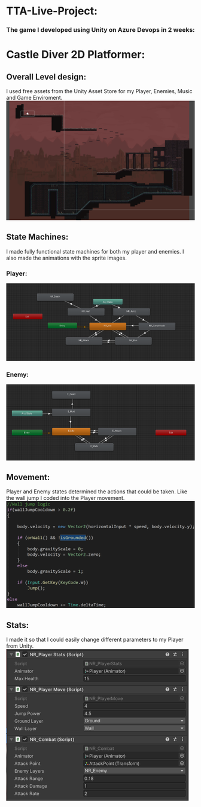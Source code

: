 # TTA-Live-Project:
### The game I developed using Unity on Azure Devops in 2 weeks:
# Castle Diver 2D Platformer:
## Overall Level design:
I used free assets from the Unity Asset Store for my Player, Enemies, Music and Game Enviroment.
![GameLevel](https://github.com/NathanielRus/TTA-Live-Project/blob/main/Live%20Project/Game%20level.PNG)
## State Machines:
I made fully functional state machines for both my player and enemies. I also made the animations with the sprite images.
### Player:
![PlayerState](https://github.com/NathanielRus/TTA-Live-Project/blob/main/Live%20Project/state%20machine.PNG)
### Enemy:
![EnemyState](https://github.com/NathanielRus/TTA-Live-Project/blob/main/Live%20Project/Enemy%20State%20Machine.PNG)
## Movement:
Player and Enemy states determined the actions that could be taken. Like the wall jump I coded into the Player movement.
![WallJump](https://github.com/NathanielRus/TTA-Live-Project/blob/main/Live%20Project/WallJump.PNG)
## Stats:
I made it so that I could easily change different parameters to my Player from Unity.
![PlayerStats](https://github.com/NathanielRus/TTA-Live-Project/blob/main/Live%20Project/PlayerStats.PNG)

